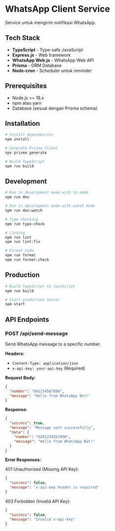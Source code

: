 # WhatsApp Client Service

Service untuk mengirim notifikasi WhatsApp.

## Tech Stack

- **TypeScript** - Type-safe JavaScript
- **Express.js** - Web framework
- **WhatsApp Web.js** - WhatsApp Web API
- **Prisma** - ORM Database
- **Node-cron** - Scheduler untuk reminder

## Prerequisites

- Node.js >= 18.x
- npm atau yarn
- Database (sesuai dengan Prisma schema)

## Installation

```bash
# Install dependencies
npm install

# Generate Prisma Client
npx prisma generate

# Build TypeScript
npm run build
```

## Development

```bash
# Run in development mode with ts-node
npm run dev

# Run in development mode with watch mode
npm run dev:watch

# Type checking
npm run type-check

# Linting
npm run lint
npm run lint:fix

# Format code
npm run format
npm run format:check
```

## Production

```bash
# Build TypeScript to JavaScript
npm run build

# Start production server
npm start
```


## API Endpoints

### POST /api/send-message

Send WhatsApp message to a specific number.

**Headers:**

- `Content-Type: application/json`
- `x-api-key: your-api-key` (Required)

**Request Body:**

```json
{
  "number": "081234567890",
  "message": "Hello from WhatsApp Bot!"
}
```

**Response:**

```json
{
  "success": true,
  "message": "Message sent successfully",
  "data": {
    "number": "6281234567890",
    "message": "Hello from WhatsApp Bot!"
  }
}
```

**Error Responses:**

401 Unauthorized (Missing API Key):

```json
{
  "success": false,
  "message": "x-api-key header is required"
}
```

403 Forbidden (Invalid API Key):

```json
{
  "success": false,
  "message": "Invalid x-api-key"
}
```
